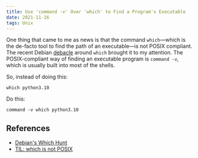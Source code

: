 ```yaml
---
title: Use 'command -v' Over 'which' to Find a Program's Executable
date: 2021-11-16
tags: Unix
---
```


One thing that came to me as news is that the command `which`—which is the de-facto tool to find the path of an executable—is not POSIX compliant. The recent Debian [debacle](https://lwn.net/Articles/874049/) around `which` brought it to my attention. The POSIX-compliant way of finding an executable program is `command -v`, which is usually built into most of the shells.

So, instead of doing this:

```
which python3.10
```

Do this:

```
command -v which python3.10
```


## References

* [Debian's Which Hunt](https://lwn.net/Articles/874049/)
* [TIL: which is not POSIX](https://hynek.me/til/which-not-posix/)
